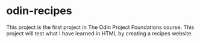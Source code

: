 # odin-recipes
This project is the first project in The Odin Project Foundations course.
This project will test what I have learned in HTML by creating a recipes website.